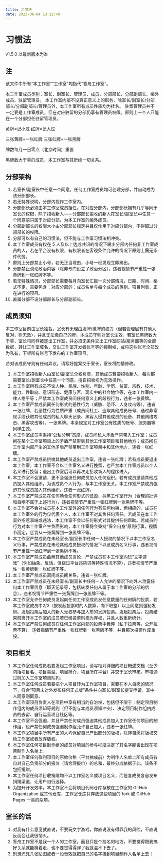 ```yaml
---
title: 习惯法
date: 2023-06-04 13:12:40
---
```


# 习惯法
v1.5.0
以最新版本为准

## 注
该文件中所有“本工作室”“工作室”均指代“答舟工作室”。

本工作室成员类别：室长、副室长、管理员、成员、分部部长、分部副部长、编外成员、驻留管理员。
本工作室内部不设真正意义上的职务，除室长/副室长/分部部长/分部副部长/管理员外，本工作室所有成员性质均为挂名。
驻留管理员并不一定要是工作室成员，但在对应驻留的分部仍享有管理员权限。原则上一个人只能在一个分部担任驻留管理员。

黄牌=记小过
红牌=记大过

三张黄牌=一张红牌
三张红牌=一张黑牌

牌数每月一日零点（北京时间）重置

黑牌数大于零的成员，本工作室与其断绝一切关系。

## 分部架构
1. 若室长/副室长中任意一个同意，任何工作室成员均可创建分部，并自动成为该分部部长。
2. 若无特殊说明，分部内视作工作室内。
3. 分部部长必须由本工作室成员担任，在对应分部内，分部部长拥有几乎等同于室长的权限，除了招收新人——分部部长招收的新人在室长/副室长中任意一个同意前只属于对应分部，为本工作室的编外成员。
4. 分部副部长的权限大小由分部部长规定并且仅作用于对应分部内，不得超过分部部长的权限。
5. 分部可以有自己的习惯法，但不能与工作室习惯法相冲突。
6. 本工作室成员有权在 5 人及以上达成共识的情况下踢出分部内任何非工作室成员的人，若在平台没有权限，有权限者在客观条件允许的情况下原则上需无条件代劳。
7. 原则上分部禁止小号，若无正当理由，小号一经发现立即踢出。
8. 分部禁止谈论政治内容（除非专门设立了政治分区），违者视情节严重性一张黄牌到一张红牌不等。
9. 若无特殊情况，分部部长需要每月向室长汇报一次分部情况，日期、时间、格式不定，需要包含：对应分部的：成员名单与每个成员的类别、项目列表、正在进行的项目。
10. 直属分部不设分部部长与分部副部长。

## 成员须知
本工作室目前由室长独裁，室长有无理由发牌/撤牌的权力（但若管理层有其他人反对，则无效），并且无法撤自己的牌。本成员守则对室长生效，若室长黑牌数大于零，室长将同样被逐出工作室，并必须无条件交出工作室网站/服务器等的全部数据，转让工作室域名，交出工作室开发者账号等的控制权，或将这些账号全部改为私有，下架所有账号下发布的工作室项目。

若对该成员守则有任何异议，请写好提案交于室长，室长将酌情修改。

1. 本工作室招收新人由室长/副室长全权负责，其他成员若要招收新人，每次都需要室长/副室长中任意一个同意，擅自招收视为无效操作。
2. 本工作室所有成员不论人种、民族、性别、年龄、学历、贫富、宗教、技术、能力、性取向、意识形态、健康与否、现实中的社会地位等，在本工作室内一律人格平等；严禁本工作室成员间任何意义上的歧视行为，违者一张黄牌。
3. 本工作室严禁成员间任何形式的恶性行为（威胁、恐吓、人身攻击等），违者一张红牌，若恶性行为性质严重（成员间社工、盗取其他成员账号、通过非常规手段获取其他成员的私人聊天记录、黑客入侵其他成员的设备、其他网络攻击、黑客攻击等），一张黑牌。本条规定对工作室公有性质的账号、服务器等同样生效。
4. 本工作室成员需秉持“公私分明”态度，成员间私人矛盾严禁带入工作室；成员间在某个工作室项目上的矛盾严禁带到其他工作室项目和其他地方；成员间在工作室内部产生的其他矛盾严禁带到工作室项目中和其他地方，违者一张红牌。
5. 本工作室严禁成员挑唆其他成员退出工作室，违者一张红牌；若有成员要退出本工作室，本工作室不会以工作室名义进行挽留，也严禁本工作室成员以个人名义进行挽留；退出工作室后可以再次走招收新人的程序进入。
6. 本工作室不会邀请，更不会强迫任何成员加入任何组织。若有成员邀请其他成员加入其他组织，为该成员个人行为，与本工作室无关。本工作室严禁成员强迫其他成员加入其他组织，违者一张红牌。
7. 本工作室严禁成员在任何场合任何形式的诋毁、抹黑工作室行为（合理的批评和自嘲不属于上述行为），违者视情节严重性一张红牌到一张黑牌不等。
8. 本工作室不会对成员在本工作室外的任何行为有任何约束，但相应的，成员在本工作室外的行为仅代表个人，本工作室不对其负任何责任。若成员在本工作室外招惹事端或违法，本工作室不会以任何形式对其提供任何帮助。若成员的行为对本工作室产生负面影响，本工作室将会秉持“保全自身”原则行事，视情节而定，惩罚从一张黄牌到一张黑牌不等。
9. 本工作室严禁成员在未经室长/副室长中任何一人授权的情况下以本工作室名义行事，严禁成员在未经其他成员授权的情况下以该成员名义行事，违者视情节严重性一张红牌到一张黑牌不等。
10. 本工作室严禁成员曲解其他成员言论，严禁成员在本工作室内玩“文字游戏”（例如抽象、反话，但绕过平台违禁词等特殊情况不算），违者视情节严重性一张黄牌到一张红牌不等。
11. 本工作室严禁成员离间成员间关系，违者一张红牌。
12. 本工作室严禁成员在未经室长/副室长中任何一人允许的情况下向外人泄露任何本工作室信息（聊天记录等，包括转发任何从属于本工作室的分部的信息），违者视情节严重性一张黄牌到一张黑牌不等。
13. 本工作室允许任何成员发起向任何工作室成员发任意数量的任何牌的投票，若本工作室成员中2/3（按发起投票时的人数算，向下取整）以上同意则强制发牌。发起投票后加入的新人无权参与加入前的发牌投票。发起投票后，投票结束前离开本工作室的成员若已经投票则视为弃权，并且人数重新统计。
14. 本工作室严禁任何成员在任何工作室内部的投票中舞弊（私下拉票等，公开拉票不算），违者视情节严重性一张红牌到一张黑牌不等，并且那次投票作废重投。

## 项目相关
1. 本工作室任何成员若要发起工作室项目，请写相对详细的项目概述文档（至少包括项目名、项目类型、项目简介、项目所在平台）并交于室长审核。审核通过则加入工作室项目队列。
2. 本工作室任何成员若要把个人项目转为工作室项目，需要在本人自愿的情况下，符合“项目未对外发布任何正式版”条件并向室长/副室长提交申请，其中一人同意则同意。
3. 本工作室项目负责人在项目中享有相当的自治权，包括但不限于：制定项目制作组内的成员须知等规则（但不能与本成员须知冲突）、决定项目制作组内成员的去留、自行运营项目社区等。
4. 本工作室不会强迫，并且严禁任何成员强迫其他成员加入工作室任何项目的制作组，也严禁任何成员强迫制作组允许自己加入，违者一张红牌。
5. 本工作室项目中所有产出的人均保留自己产出部分的版权，除非自愿将版权交给工作室或者放弃版权。
6. 本工作室任何项目制作组的成员对项目的参与程度决定了其名字能否出现在项目制作人名单上。
7. 本工作室任何盈利项目的原始价格（平台抽成前）为制作人名单上所有成员各自对自己负责部分的报价（请合理报价）的总和，最终分成依据于此。该条不包括捐赠。
8. 本工作室任何项目收捐赠均不以工作室名义或项目名义，而是各成员各自发布捐赠渠道，让用户自行选择。
9. 为提升开发效率，本工作室不会将项目代码仓库存放在工作室的 GitHub Organization 或其他仓库，工作室仓库只存放这些项目的 fork 或 GitHub Pages 一类的杂项。

## 室长的话
1. 对我有什么意见就直说，不要玩文字游戏，你直说没有得罪我的风险，不直说反而会让我很恼火。
2. 答舟工作室不是我一个人的工作室，而且只是个挂名的地方，不要觉得跟我搞好关系就能横着走，也不要觉得得罪了我就混不下去了。
3. 别想光凭几张贴图或者一段音效就把自己的名字挂到项目制作人名单上去！
